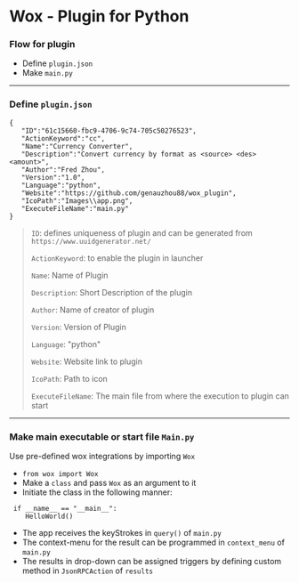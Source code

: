 # Wox - Plugin for Python

### Flow for plugin
 - Define `plugin.json`
 - Make `main.py`

---
### Define `plugin.json`
 
 ```
 {
    "ID":"61c15660-fbc9-4706-9c74-705c50276523",
    "ActionKeyword":"cc",
    "Name":"Currency Converter",
    "Description":"Convert currency by format as <source> <des> <amount>",
    "Author":"Fred Zhou",
    "Version":"1.0",
    "Language":"python",
    "Website":"https://github.com/genauzhou88/wox_plugin",
    "IcoPath":"Images\\app.png",
    "ExecuteFileName":"main.py"
}
 ```
 
 > `ID`: defines uniqueness of plugin and can be generated from `https://www.uuidgenerator.net/`
 >
 > `ActionKeyword`: to enable the plugin in launcher
 > 
 > `Name`: Name of Plugin
 > 
 > `Description`: Short Description of the plugin
 >
 > `Author`: Name of creator of plugin
 >
 > `Version`: Version of Plugin
 >
 > `Language`: "python"
 >
 > `Website`: Website link to plugin
 >
 > `IcoPath`: Path to icon
 >
 > `ExecuteFileName`: The main file from where the execution to plugin can start

---
### Make main executable or start file `Main.py`
Use pre-defined wox integrations by importing `Wox`
 - `from wox import Wox`
 - Make a `class` and pass `Wox` as an argument to it
 - Initiate the class in the following manner:
```
 if __name__ == "__main__":
    HelloWorld()
```
 - The app receives the keyStrokes in `query()` of `main.py`
 - The context-menu for the result can be programmed in `context_menu` of `main.py`
 - The results in drop-down can be assigned triggers by defining custom method in `JsonRPCAction` of `results`
 

